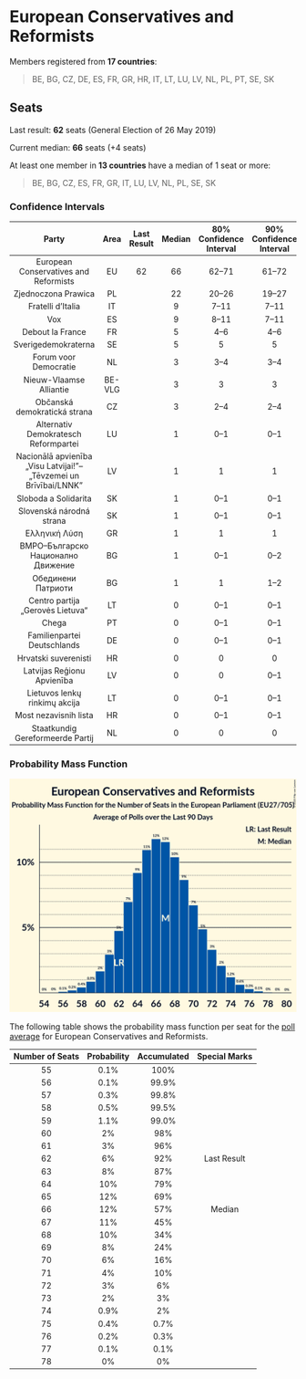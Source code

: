 # European Conservatives and Reformists

Members registered from **17 countries**:

> BE, BG, CZ, DE, ES, FR, GR, HR, IT, LT, LU, LV, NL, PL, PT, SE, SK

## Seats

Last result: **62** seats (General Election of 26 May 2019)

Current median: **66** seats (+4 seats)

At least one member in **13 countries** have a median of 1 seat or more:

> BE, BG, CZ, ES, FR, GR, IT, LU, LV, NL, PL, SE, SK

### Confidence Intervals

| Party | Area | Last Result | Median | 80% Confidence Interval | 90% Confidence Interval | 95% Confidence Interval | 99% Confidence Interval |
|:-----:|:----:|:-----------:|:------:|:-----------------------:|:-----------------------:|:-----------------------:|:-----------------------:|
| European Conservatives and Reformists | EU | 62 | 66 | 62–71 | 61–72 | 60–73 | 58–75 |
| Zjednoczona Prawica | PL | | 22 | 20–26 | 19–27 | 19–27 | 18–28 |
| Fratelli d’Italia | IT | | 9 | 7–11 | 7–11 | 7–11 | 6–12 |
| Vox | ES | | 9 | 8–11 | 7–11 | 7–11 | 7–12 |
| Debout la France | FR | | 5 | 4–6 | 4–6 | 0–6 | 0–7 |
| Sverigedemokraterna | SE | | 5 | 5 | 5 | 5 | 4–6 |
| Forum voor Democratie | NL | | 3 | 3–4 | 3–4 | 2–4 | 2–4 |
| Nieuw-Vlaamse Alliantie | BE-VLG | | 3 | 3 | 3 | 3 | 2–4 |
| Občanská demokratická strana | CZ | | 3 | 2–4 | 2–4 | 2–4 | 2–4 |
| Alternativ Demokratesch Reformpartei | LU | | 1 | 0–1 | 0–1 | 0–1 | 0–1 |
| Nacionālā apvienība „Visu Latvijai!”–„Tēvzemei un Brīvībai/LNNK” | LV | | 1 | 1 | 1 | 1 | 1–2 |
| Sloboda a Solidarita | SK | | 1 | 0–1 | 0–1 | 0–1 | 0–1 |
| Slovenská národná strana | SK | | 1 | 0–1 | 0–1 | 0–1 | 0–1 |
| Ελληνική Λύση | GR | | 1 | 1 | 1 | 1 | 1–2 |
| ВМРО–Българско Национално Движение | BG | | 1 | 0–1 | 0–2 | 0–2 | 0–2 |
| Обединени Патриоти | BG | | 1 | 1 | 1–2 | 1–2 | 1–2 |
| Centro partija „Gerovės Lietuva“ | LT | | 0 | 0–1 | 0–1 | 0–1 | 0–1 |
| Chega | PT | | 0 | 0–1 | 0–1 | 0–1 | 0–2 |
| Familienpartei Deutschlands | DE | | 0 | 0–1 | 0–1 | 0–1 | 0–1 |
| Hrvatski suverenisti | HR | | 0 | 0 | 0 | 0 | 0 |
| Latvijas Reģionu Apvienība | LV | | 0 | 0 | 0–1 | 0–1 | 0–1 |
| Lietuvos lenkų rinkimų akcija | LT | | 0 | 0–1 | 0–1 | 0–1 | 0–1 |
| Most nezavisnih lista | HR | | 0 | 0–1 | 0–1 | 0–1 | 0–1 |
| Staatkundig Gereformeerde Partij | NL | | 0 | 0 | 0 | 0 | 0 |

### Probability Mass Function

![Graph with seats probability mass function not yet produced](average-2020-01-31-seats-pmf-europeanconservativesandreformists.png "Seats Probability Mass Function")

The following table shows the probability mass function per seat for the [poll average](average-2020-01-31.html) for European Conservatives and Reformists.

| Number of Seats | Probability | Accumulated | Special Marks |
|:---------------:|:-----------:|:-----------:|:-------------:|
| 55 | 0.1% | 100% |  |
| 56 | 0.1% | 99.9% |  |
| 57 | 0.3% | 99.8% |  |
| 58 | 0.5% | 99.5% |  |
| 59 | 1.1% | 99.0% |  |
| 60 | 2% | 98% |  |
| 61 | 3% | 96% |  |
| 62 | 6% | 92% | Last Result |
| 63 | 8% | 87% |  |
| 64 | 10% | 79% |  |
| 65 | 12% | 69% |  |
| 66 | 12% | 57% | Median |
| 67 | 11% | 45% |  |
| 68 | 10% | 34% |  |
| 69 | 8% | 24% |  |
| 70 | 6% | 16% |  |
| 71 | 4% | 10% |  |
| 72 | 3% | 6% |  |
| 73 | 2% | 3% |  |
| 74 | 0.9% | 2% |  |
| 75 | 0.4% | 0.7% |  |
| 76 | 0.2% | 0.3% |  |
| 77 | 0.1% | 0.1% |  |
| 78 | 0% | 0% |  |


